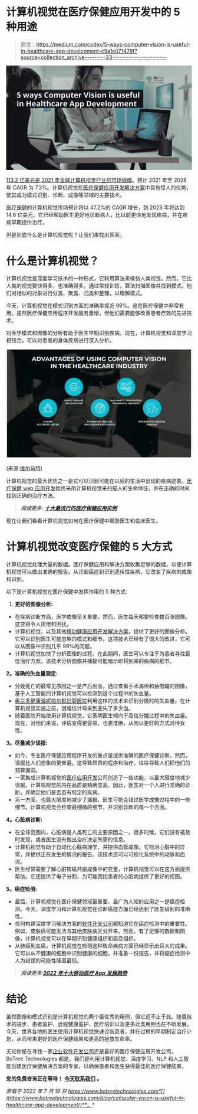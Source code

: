 # 计算机视觉在医疗保健应用开发中的 5 种用途

> 原文：<https://medium.com/codex/5-ways-computer-vision-is-useful-in-healthcare-app-development-c9a1e071478f?source=collection_archive---------23----------------------->

![](img/fbb05d5e778e04068ab18071837f70d9.png)

[113.2 亿美元是 2021 年全球计算机视觉行业的市场规模](https://www.grandviewresearch.com/industry-analysis/computer-vision-market)。预计 2021 年至 2028 年 CAGR 为 7.3%。计算机视觉在[医疗保健应用开发解决方案](https://www.botreetechnologies.com/blog/how-healthtech-helps-to-build-cutting-edge-solutions-for-patients/)中具有惊人的优势，使其成为模式识别、诊断、成像等领域的主要技术。

[医疗保健](https://www.botreetechnologies.com/blog/how-code-signing-secures-the-entire-healthcare-ecosystem/)的计算机视觉市场预计将以 47.2%的 CAGR 增长，到 2023 年将达到 14.6 亿美元。它已经帮助医生更好地诊断病人，比以前更快地发现疾病，并在疾病早期提供治疗。

但是到底什么是计算机视觉呢？让我们来找出答案。

# 什么是计算机视觉？

计算机视觉是深度学习技术的一种形式，它利用算法来模仿人类视觉。然而，它比人类的视觉要快得多，也准确得多。通过常规训练，算法扫描图像并找到模式。他们对相似的对象进行分类、聚类、归类和整理，以理解模式。

今天，计算机视觉在模式识别方面的准确率接近 99%。这在医疗保健中非常有用。虽然医疗保健应用程序开发服务激增，但他们需要能够改善患者疗效的先进技术。

对医学模式和图像的分析有助于医生早期识别疾病。现在，计算机视觉和深度学习相结合，可以对患者的身体疾病进行深入分析。

![](img/e6efd699319857fb535a511407104350.png)

(来源:[维尔马特](https://vilmate.com/blog/computer-vision-in-healthcare-applications/))

计算机视觉的最大优势之一是它可以识别可能在以后的生活中出现的疾病迹象。[医疗保健 web 应用开发](https://www.botreetechnologies.com/blog/python-in-healthcare-application/)始终采用计算机视觉来扫描人的生命体征，并在正确的时间找到正确的治疗方法。

> ***阅读更多:*** [***十大最流行的医疗保健应用实例***](https://www.botreetechnologies.com/blog/most-popular-healthcare-applications-examples/)

现在让我们看看计算机视觉如何在医疗保健中帮助医生和临床医生。

# 计算机视觉改变医疗保健的 5 大方式

计算机视觉处理大量的数据。医疗保健应用和解决方案收集足够的数据，以便计算机视觉可以做出准确的报告。从诊断癌症到识别遗传性疾病，它改变了疾病的成像和识别。

以下是计算机视觉在医疗保健中发挥作用的 5 种方式:

1.  **更好的图像分析:**

*   在疾病诊断方面，医学成像至关重要。然而，医生每天都要检查数百张图像。这变得令人厌倦和困扰。
*   计算机视觉，以及其他[移动健康应用开发解决方案](https://www.botreetechnologies.com/blog/programming-languages-used-for-medical-app-development/)，提供了更好的图像分析。它可以识别医生可能忽略的模式和细节。这项技术已经有了很大的改进，它可以从图像中识别几乎 99%的问题。
*   计算机视觉加快了分析图像的过程。在此期间，医生可以专注于为患者寻找最佳治疗方案。该技术分析图像并捕捉可能暗示即将到来的疾病的细节。

**2。准确的失血量测定:**

*   分娩死亡的最常见原因之一是产后出血。通过查看手术海绵和抽吸罐的图像，基于人工智能的计算机视觉可以检测到这个过程中的失血量。
*   [奥兰多健康温妮帕尔默妇婴医院](https://codete.com/blog/computer-vision-healthcare)利用这样的技术来识别分娩时的失血量。在计算机视觉实施之前，很难估计母亲到底失了多少血。
*   随着医院开始使用计算机视觉，它表明医生倾向于高估分娩过程中的失血量。现在，对他们来说，评估变得更容易，也更准确，从而以更好的方式对待女性。

**3。尽量减少误报:**

*   如今，专业医疗保健应用程序开发的重点是提供准确的医疗保健诊断。然而，误报比人们想象的更普遍。这导致昂贵的程序和治疗，往往导致人们把他们的预算漏洞。
*   一家集成计算机视觉的[医疗应用开发](https://www.botreetechnologies.com/blog/how-mhealth-apps-are-revolutionizing-healthcare/)公司创造了一些功能，以最大限度地减少误报。计算机视觉的内在品质是精确度高。因此，医生对一个人进行准确的诊断，并确定他们是否患有特定的疾病。
*   另一方面，也最大限度地减少了漏报。医生可能会错过医学成像过程中的一些细节。计算机视觉会检查最细微的细节，并识别诊断的每一个方面。

**4。心脏病诊断:**

*   在全球范围内，心脏病是人类死亡的主要原因之一。很多时候，它们没有被及时发现，或者医生没有做出治疗决定所需的信息。
*   计算机视觉有助于自动化心脏病理学，并提供血管成像。它检测心脏中的异常，并提供正在发生的情况的报告。该技术还可以可视化系统中的动脉和血流。
*   医生经常需要了解心脏核磁共振成像中的变量，计算机视觉可以在这方面提供帮助。它还提供了电子分割，为可能困扰患者的心脏病提供了更好的视图。

**5。癌症检测:**

*   最后，计算机视觉在医疗保健领域最重要、最广为人知的应用之一是癌症检测。今天，深度学习和计算机视觉在诊断癌症方面已经达到了医生级别的准确性。
*   任何构建深度学习解决方案的[软件开发公司](https://www.botreetechnologies.com/)都知道它在癌症检测中的重要性。例如，皮肤癌可能无法与其他皮肤病区分开来。然而，有了足够的数据和图像，计算机视觉可以在早期识别健康组织和癌变组织。
*   从肺癌到血癌，计算机视觉在检测这种致命疾病方面已经显示出巨大的成果。它可以从不健康的细胞中识别健康的细胞，并准备一份报告，并将癌症检测中人为错误的可能性降至最低。

> ***阅读更多:***[***2022 年十大移动医疗 App 发展趋势***](https://www.botreetechnologies.com/blog/top-mobile-healthcare-app-development-trends/)

# 结论

虽然图像和模式识别是计算机视觉的两个最优秀的用例，但它远不止于此。随着技术的进步，患者监护、远程健康监护、医疗培训以及更多此类用例也在不断发展。今天，世界各地的医生使用计算机视觉快速诊断患者，并在过程的早期制定治疗计划，从而带来更好的医疗保健结果和更高的拯救生命率。

无论你是在寻找一家[企业软件开发公司](https://www.botreetechnologies.com/software-development-company)还是最好的医疗保健应用开发公司，BoTree Technologies 都是。我们是利用计算机视觉、深度学习、NLP 和人工智能创建医疗保健解决方案的专家，以确保患者和医生获得最佳的医疗保健结果。

**您的免费咨询正在等待！** [**今天联系我们**](https://www.botreetechnologies.com/contact) **。**

*原载于 2022 年 7 月 19 日 https://www.botreetechnologies.com*[](https://www.botreetechnologies.com/blog/computer-vision-is-useful-in-healthcare-app-development/)**。**